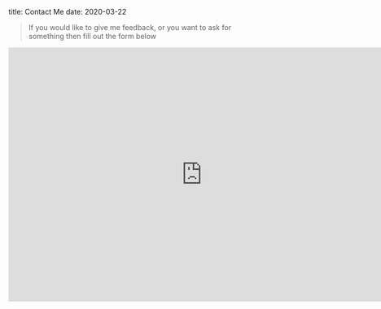 title: Contact Me
date: 2020-03-22

> If you would like to give me feedback, or you want to ask for something then fill out the form below

<iframe src="https://docs.google.com/forms/d/17yDMs_e96GEvvNlAjfjnfroqG9F6lfHNfAcPe8TlzWc/viewform?embedded=true" width="760" height="500" frameborder="0" marginheight="0" marginwidth="0">Loading...</iframe>
